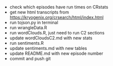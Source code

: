 * check which episodes have run times on CRstats
* get new html transcripts from https://kryogenix.org/crsearch/html/index.html
* run tojson.py in terminal
* run wrangleData.R
* run wordClouds.R, just need to run C2 sections
* update wordCloudsC2.md with new stats
* run sentiments.R
* update sentiments.md with new tables
* update README.md with new episode number
* commit and push git